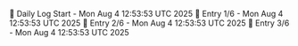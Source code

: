 📅 Daily Log Start - Mon Aug  4 12:53:53 UTC 2025
📌 Entry 1/6 - Mon Aug  4 12:53:53 UTC 2025
📌 Entry 2/6 - Mon Aug  4 12:53:53 UTC 2025
📌 Entry 3/6 - Mon Aug  4 12:53:53 UTC 2025

